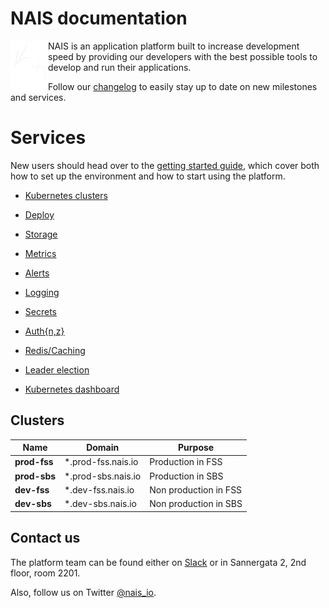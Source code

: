 NAIS documentation
==================
<img align="left" width="60" height="80" src="https://raw.githubusercontent.com/jhrv/docs/master/documentation/files/_media/nais.png">
NAIS is an application platform built to increase development speed by providing our developers with the best possible tools to develop and run their applications.

Follow our [changelog](/documentation/files/changelog.md) to easily stay up to date on new milestones and services.

Services
========

New users should head over to the [getting started guide](/documentation/files/getting-started/README.md), which cover both how to set up the environment and how to start using the platform. 

* [Kubernetes clusters](/documentation/files/clusters/REAEDME.md)
* [Deploy](/documentation/files/deploy/naisd.md)
* [Storage](/documentation/files/storage/README.md)
* [Metrics](/documentation/files/metrics/README.md)
* [Alerts](/documentation/files/alerts.md)
* [Logging](/documentation/files/logging.md)
* [Secrets](/documentation/files/vault.md)
* [Auth{n,z}](/documentation/files/authnz/README.md)

* [Redis/Caching](/documentation/files/redis.md)
* [Leader election](/documentation/files/leader_election.md)
* [Kubernetes dashboard](/documentation/files/kubernetes_dashboard.md)

## Clusters

| Name            | Domain             | Purpose               |
| --------------- | ------------------ | --------------------- |
| **prod-fss**    | *.prod-fss.nais.io | Production in FSS     |
| **prod-sbs**    | *.prod-sbs.nais.io | Production in SBS     |
| **dev-fss**     | *.dev-fss.nais.io  | Non production in FSS |
| **dev-sbs**     | *.dev-sbs.nais.io  | Non production in SBS |

## Contact us

The platform team can be found either on [Slack](https://nav-it.slack.com/messages/C5KUST8N6/) or in Sannergata 2, 2nd floor, room 2201. 

Also, follow us on Twitter [@nais_io](https://twitter.com/nais_io).
